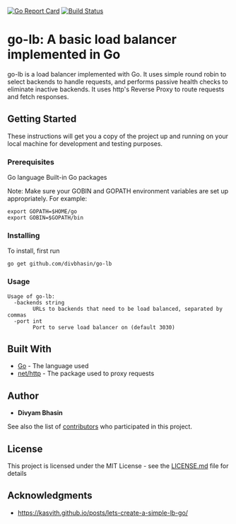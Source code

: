 [![Go Report Card](https://goreportcard.com/badge/github.com/divbhasin/go-lb)](https://goreportcard.com/report/github.com/divbhasin/go-lb) [![Build Status](https://travis-ci.org/divbhasin/go-lb.svg?branch=master)](https://travis-ci.org/divbhasin/go-lb)

# go-lb: A basic load balancer implemented in Go

go-lb is a load balancer implemented with Go. It uses simple round robin to select backends to handle requests, and performs passive health checks to eliminate inactive backends. It uses http's Reverse Proxy to route requests and fetch responses.

## Getting Started

These instructions will get you a copy of the project up and running on your local machine for development and testing purposes.

### Prerequisites

Go language
Built-in Go packages

Note: Make sure your GOBIN and GOPATH environment variables are set up appropriately. For example:

```
export GOPATH=$HOME/go
export GOBIN=$GOPATH/bin
```

### Installing

To install, first run
```
go get github.com/divbhasin/go-lb
```

### Usage
```
Usage of go-lb:
  -backends string
    	URLs to backends that need to be load balanced, separated by commas
  -port int
    	Port to serve load balancer on (default 3030)
```

## Built With

* [Go](https://golang.org/) - The language used
* [net/http](https://golang.org/pkg/net/http/) - The package used to proxy requests

## Author

* **Divyam Bhasin**

See also the list of [contributors](https://github.com/your/project/contributors) who participated in this project.

## License

This project is licensed under the MIT License - see the [LICENSE.md](LICENSE.md) file for details

## Acknowledgments

* https://kasvith.github.io/posts/lets-create-a-simple-lb-go/
